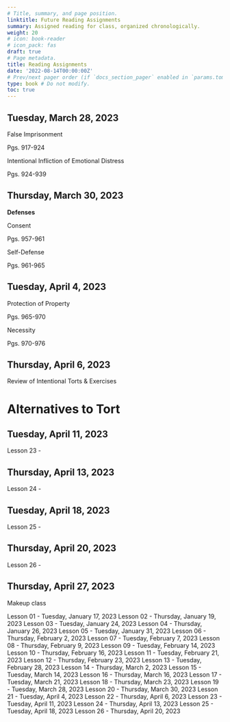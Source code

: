 ```yaml
---
# Title, summary, and page position.
linktitle: Future Reading Assignments
summary: Assigned reading for class, organized chronologically.
weight: 20
# icon: book-reader
# icon_pack: fas
draft: true
# Page metadata.
title: Reading Assignments
date: '2022-08-14T00:00:00Z'
# Prev/next pager order (if `docs_section_pager` enabled in `params.toml`)
type: book # Do not modify.
toc: true
---
```





## Tuesday, March 28, 2023

False Imprisonment

Pgs. 917-924

Intentional Infliction of Emotional Distress

Pgs. 924-939


## Thursday, March 30, 2023

**Defenses**

Consent

Pgs. 957-961

Self-Defense

Pgs. 961-965


## Tuesday, April 4, 2023

Protection of Property

Pgs. 965-970

Necessity

Pgs. 970-976



## Thursday, April 6, 2023

Review of Intentional Torts & Exercises



# Alternatives to Tort


## Tuesday, April 11, 2023

Lesson 23 - 

## Thursday, April 13, 2023

Lesson 24 - 

## Tuesday, April 18, 2023

Lesson 25 - 

## Thursday, April 20, 2023
Lesson 26 - 

## Thursday, April 27, 2023
Makeup class



Lesson 01 - Tuesday, January 17, 2023
Lesson 02 - Thursday, January 19, 2023
Lesson 03 - Tuesday, January 24, 2023
Lesson 04 - Thursday, January 26, 2023
Lesson 05 - Tuesday, January 31, 2023
Lesson 06 - Thursday, February 2, 2023
Lesson 07 - Tuesday, February 7, 2023
Lesson 08 - Thursday, February 9, 2023
Lesson 09 - Tuesday, February 14, 2023
Lesson 10 - Thursday, February 16, 2023
Lesson 11 - Tuesday, February 21, 2023
Lesson 12 - Thursday, February 23, 2023
Lesson 13 - Tuesday, February 28, 2023
Lesson 14 - Thursday, March 2, 2023
Lesson 15 - Tuesday, March 14, 2023
Lesson 16 - Thursday, March 16, 2023
Lesson 17 - Tuesday, March 21, 2023
Lesson 18 - Thursday, March 23, 2023
Lesson 19 - Tuesday, March 28, 2023
Lesson 20 - Thursday, March 30, 2023
Lesson 21 - Tuesday, April 4, 2023
Lesson 22 - Thursday, April 6, 2023
Lesson 23 - Tuesday, April 11, 2023
Lesson 24 - Thursday, April 13, 2023
Lesson 25 - Tuesday, April 18, 2023
Lesson 26 - Thursday, April 20, 2023




